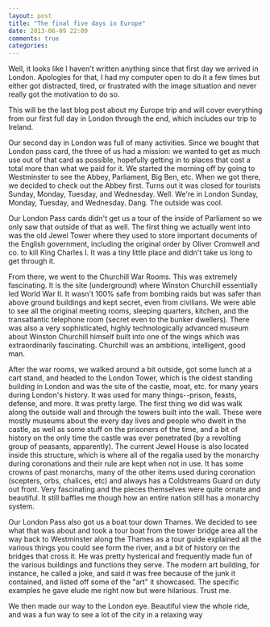 ```yaml
---
layout: post
title: "The final five days in Europe"
date: 2013-06-09 22:09
comments: true
categories: 
---
```

Well, it looks like I haven't written anything since that first day we arrived in London. Apologies for that, I had my computer open to do it a few times but either got distracted, tired, or frustrated with the image situation and never really got the motivation to do so.

This will be the last blog post about my Europe trip and will cover everything from our first full day in London through the end, which includes our trip to Ireland.

Our second day in London was full of many activities. Since we bought that London pass card, the three of us had a mission: we wanted to get as much use out of that card as possible, hopefully getting in to places that cost a total more than what we paid for it. We started the morning off by going to Westminster to see the Abbey, Parliament, Big Ben, etc. When we got there, we decided to check out the Abbey first. Turns out it was closed for tourists Sunday, Monday, Tuesday, and Wednesday. Well. We're in London Sunday, Monday, Tuesday, and Wednesday. Dang. The outside was cool.

Our London Pass cards didn't get us a tour of the inside of Parliament so we only saw that outside of that as well. The first thing we actually went into was the old Jewel Tower where they used to store important documents of the English government, including the original order by Oliver Cromwell and co. to kill King Charles I. It was a tiny little place and didn't take us long to get through it.

From there, we went to the Churchill War Rooms. This was extremely fascinating. It is the site (underground) where Winston Churchill essentially led World War II. It wasn't 100% safe from bombing raids but was safer than above ground buildings and kept secret, even from civilians. We were able to see all the original meeting rooms, sleeping quarters, kitchen, and the transatlantic telephone room (secret even to the bunker dwellers). There was also a very sophisticated, highly technologically advanced museum about Winston Churchill himself built into one of the wings which was extraordinarily fascinating. Churchill was an ambitions, intelligent, good man.

After the war rooms, we walked around a bit outside, got some lunch at a cart stand, and headed to the London Tower, which is the oldest standing building in London and was the site of the castle, moat, etc. for many years during London's history. It was used for many things--prison, feasts, defense, and more. It was pretty large. The first thing we did was walk along the outside wall and through the towers built into the wall. These were mostly museums about the every day lives and people who dwelt in the castle, as well as some stuff on the prisoners of the time, and a bit of history on the only time the castle was ever penetrated (by a revolting group of peasants, apparently). The current Jewel House is also located inside this structure, which is where all of the regalia used by the monarchy during coronations and their rule are kept when not in use. It has some crowns of past monarchs, many of the other items used during coronation (scepters, orbs, chalices, etc) and always has a Coldstreams Guard on duty out front. Very fascinating and the pieces themselves were quite ornate and beautiful. It still baffles me though how an entire nation still has a monarchy system.

Our London Pass also got us a boat tour down Thames. We decided to see what that was about and took a tour boat from the tower bridge area all the way back to Westminster along the Thames as a tour guide explained all the various things you could see form the river, and a bit of history on the bridges that cross it. He was pretty hysterical and frequently made fun of the various buildings and functions they serve. The modern art building, for instance, he called a joke, and said it was free because of the junk it contained, and listed off some of the "art" it showcased. The specific examples he gave elude me right now but were hilarious. Trust me.

We then made our way to the London eye. Beautiful view the whole ride, and was a fun way to see a lot of the city in a relaxing way
